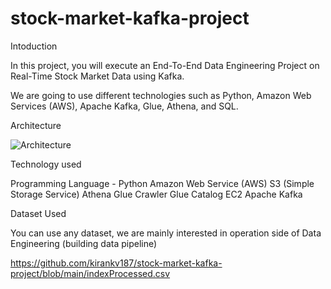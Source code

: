 # stock-market-kafka-project

Intoduction

In this project, you will execute an End-To-End Data Engineering Project on Real-Time Stock Market Data using Kafka.

We are going to use different technologies such as Python, Amazon Web Services (AWS), Apache Kafka, Glue, Athena, and SQL.

Architecture

![Architecture](https://user-images.githubusercontent.com/75253278/205903198-15e72108-69b9-4d0f-a70f-4c9597c6a834.jpg)

Technology used

Programming Language - Python
Amazon Web Service (AWS)
S3 (Simple Storage Service)
Athena
Glue Crawler
Glue Catalog
EC2
Apache Kafka


Dataset Used

You can use any dataset, we are mainly interested in operation side of Data Engineering (building data pipeline)

https://github.com/kirankv187/stock-market-kafka-project/blob/main/indexProcessed.csv
